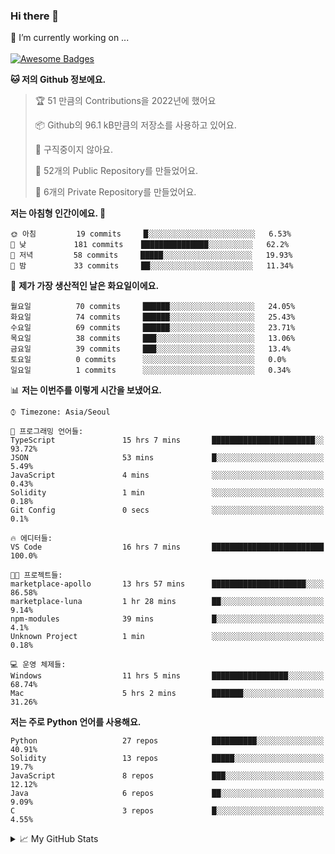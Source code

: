 ### Hi there 👋 
🔭 I’m currently working on ... </br></br>
[![Awesome Badges](https://img.shields.io/badge/Introduce-EN-green.svg)](https://github.com/tlatkdgus1/tlatkdgus1/blob/main/README.md.en)

<!--START_SECTION:waka-->
**🐱 저의 Github 정보에요.** 

> 🏆 51 만큼의 Contributions을 2022년에 했어요
 > 
> 📦 Github의 96.1 kB만큼의 저장소를 사용하고 있어요. 
 > 
> 🚫 구직중이지 않아요.
 > 
> 📜 52개의 Public Repository를 만들었어요. 
 > 
> 🔑 6개의 Private Repository를 만들었어요.  

**저는 아침형 인간이에요. 🐤** 

```text
🌞 아침         19 commits     █░░░░░░░░░░░░░░░░░░░░░░░░   6.53% 
🌆 낮　         181 commits    ███████████████░░░░░░░░░░   62.2% 
🌃 저녁         58 commits     █████░░░░░░░░░░░░░░░░░░░░   19.93% 
🌙 밤　         33 commits     ██░░░░░░░░░░░░░░░░░░░░░░░   11.34%

```
📅 **제가 가장 생산적인 날은 화요일이에요.** 

```text
월요일          70 commits     ██████░░░░░░░░░░░░░░░░░░░   24.05% 
화요일          74 commits     ██████░░░░░░░░░░░░░░░░░░░   25.43% 
수요일          69 commits     ██████░░░░░░░░░░░░░░░░░░░   23.71% 
목요일          38 commits     ███░░░░░░░░░░░░░░░░░░░░░░   13.06% 
금요일          39 commits     ███░░░░░░░░░░░░░░░░░░░░░░   13.4% 
토요일          0 commits      ░░░░░░░░░░░░░░░░░░░░░░░░░   0.0% 
일요일          1 commits      ░░░░░░░░░░░░░░░░░░░░░░░░░   0.34%

```


📊 **저는 이번주를 이렇게 시간을 보냈어요.** 

```text
⌚︎ Timezone: Asia/Seoul

💬 프로그래밍 언어들: 
TypeScript               15 hrs 7 mins       ███████████████████████░░   93.72% 
JSON                     53 mins             █░░░░░░░░░░░░░░░░░░░░░░░░   5.49% 
JavaScript               4 mins              ░░░░░░░░░░░░░░░░░░░░░░░░░   0.43% 
Solidity                 1 min               ░░░░░░░░░░░░░░░░░░░░░░░░░   0.18% 
Git Config               0 secs              ░░░░░░░░░░░░░░░░░░░░░░░░░   0.1%

🔥 에디터들: 
VS Code                  16 hrs 7 mins       █████████████████████████   100.0%

🐱‍💻 프로젝트들: 
marketplace-apollo       13 hrs 57 mins      █████████████████████░░░░   86.58% 
marketplace-luna         1 hr 28 mins        ██░░░░░░░░░░░░░░░░░░░░░░░   9.14% 
npm-modules              39 mins             █░░░░░░░░░░░░░░░░░░░░░░░░   4.1% 
Unknown Project          1 min               ░░░░░░░░░░░░░░░░░░░░░░░░░   0.18%

💻 운영 체제들: 
Windows                  11 hrs 5 mins       █████████████████░░░░░░░░   68.74% 
Mac                      5 hrs 2 mins        ███████░░░░░░░░░░░░░░░░░░   31.26%

```

**저는 주로 Python 언어를 사용해요.** 

```text
Python                   27 repos            ██████████░░░░░░░░░░░░░░░   40.91% 
Solidity                 13 repos            █████░░░░░░░░░░░░░░░░░░░░   19.7% 
JavaScript               8 repos             ███░░░░░░░░░░░░░░░░░░░░░░   12.12% 
Java                     6 repos             ██░░░░░░░░░░░░░░░░░░░░░░░   9.09% 
C                        3 repos             █░░░░░░░░░░░░░░░░░░░░░░░░   4.55%

```



<!--END_SECTION:waka-->

<details>
<summary>📈 My GitHub Stats</summary>
<p align="center"> <img src="https://github-readme-stats.vercel.app/api?username=tlatkdgus1&show_icons=true" alt="tlatkdgus1" />
</details>
